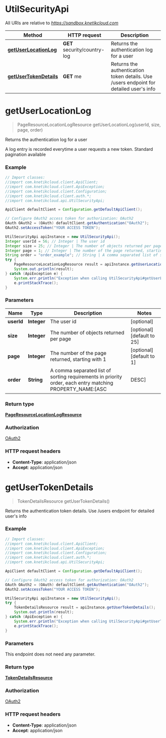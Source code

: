 # UtilSecurityApi

All URIs are relative to *https://sandbox.knetikcloud.com*

Method | HTTP request | Description
------------- | ------------- | -------------
[**getUserLocationLog**](UtilSecurityApi.md#getUserLocationLog) | **GET** security/country-log | Returns the authentication log for a user
[**getUserTokenDetails**](UtilSecurityApi.md#getUserTokenDetails) | **GET** me | Returns the authentication token details. Use /users endpoint for detailed user&#39;s info


<a name="getUserLocationLog"></a>
# **getUserLocationLog**
> PageResourceLocationLogResource getUserLocationLog(userId, size, page, order)

Returns the authentication log for a user

A log entry is recorded everytime a user requests a new token. Standard pagination available

### Example
```java
// Import classes:
//import com.knetikcloud.client.ApiClient;
//import com.knetikcloud.client.ApiException;
//import com.knetikcloud.client.Configuration;
//import com.knetikcloud.client.auth.*;
//import com.knetikcloud.api.UtilSecurityApi;

ApiClient defaultClient = Configuration.getDefaultApiClient();

// Configure OAuth2 access token for authorization: OAuth2
OAuth OAuth2 = (OAuth) defaultClient.getAuthentication("OAuth2");
OAuth2.setAccessToken("YOUR ACCESS TOKEN");

UtilSecurityApi apiInstance = new UtilSecurityApi();
Integer userId = 56; // Integer | The user id
Integer size = 25; // Integer | The number of objects returned per page
Integer page = 1; // Integer | The number of the page returned, starting with 1
String order = "order_example"; // String | A comma separated list of sorting requirements in priority order, each entry matching PROPERTY_NAME:[ASC|DESC]
try {
    PageResourceLocationLogResource result = apiInstance.getUserLocationLog(userId, size, page, order);
    System.out.println(result);
} catch (ApiException e) {
    System.err.println("Exception when calling UtilSecurityApi#getUserLocationLog");
    e.printStackTrace();
}
```

### Parameters

Name | Type | Description  | Notes
------------- | ------------- | ------------- | -------------
 **userId** | **Integer**| The user id | [optional]
 **size** | **Integer**| The number of objects returned per page | [optional] [default to 25]
 **page** | **Integer**| The number of the page returned, starting with 1 | [optional] [default to 1]
 **order** | **String**| A comma separated list of sorting requirements in priority order, each entry matching PROPERTY_NAME:[ASC|DESC] | [optional]

### Return type

[**PageResourceLocationLogResource**](PageResourceLocationLogResource.md)

### Authorization

[OAuth2](../README.md#OAuth2)

### HTTP request headers

 - **Content-Type**: application/json
 - **Accept**: application/json

<a name="getUserTokenDetails"></a>
# **getUserTokenDetails**
> TokenDetailsResource getUserTokenDetails()

Returns the authentication token details. Use /users endpoint for detailed user&#39;s info

### Example
```java
// Import classes:
//import com.knetikcloud.client.ApiClient;
//import com.knetikcloud.client.ApiException;
//import com.knetikcloud.client.Configuration;
//import com.knetikcloud.client.auth.*;
//import com.knetikcloud.api.UtilSecurityApi;

ApiClient defaultClient = Configuration.getDefaultApiClient();

// Configure OAuth2 access token for authorization: OAuth2
OAuth OAuth2 = (OAuth) defaultClient.getAuthentication("OAuth2");
OAuth2.setAccessToken("YOUR ACCESS TOKEN");

UtilSecurityApi apiInstance = new UtilSecurityApi();
try {
    TokenDetailsResource result = apiInstance.getUserTokenDetails();
    System.out.println(result);
} catch (ApiException e) {
    System.err.println("Exception when calling UtilSecurityApi#getUserTokenDetails");
    e.printStackTrace();
}
```

### Parameters
This endpoint does not need any parameter.

### Return type

[**TokenDetailsResource**](TokenDetailsResource.md)

### Authorization

[OAuth2](../README.md#OAuth2)

### HTTP request headers

 - **Content-Type**: application/json
 - **Accept**: application/json

